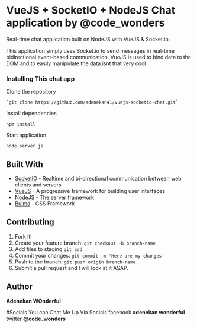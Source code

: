 # VueJS + SocketIO + NodeJS Chat application by @code_wonders

Real-time chat application built on NodeJS with VueJS & Socket.io.

This application simply uses Socket.io to send messages in real-time bidirectional event-based communication. VueJS is used to bind data to the DOM and to easily manipulate the data.isnt that very cool


### Installing This chat app


Clone the repository

```
`git clone https://github.com/adenekan41/vuejs-socketio-chat.git`
```


Install dependencies

```
npm install
```

Start application

```
node server.js
```

## Built With

* [SocketIO](https://socket.io/) -  Realtime and bi-directional communication between web clients and servers
* [VueJS](https://vuejs.org/) -  A progressive framework for building user interfaces
* [NodeJS](https://nodejs.org/es/) - The server framework
* [Bulma](http://bulma.io/) - CSS Framework

## Contributing
1. Fork it!
2. Create your feature branch: `git checkout -b branch-name`  
3. Add files to staging `git add .`  
4. Commit your changes: `git commit -m 'Here are my changes'`  
5. Push to the branch: `git push origin branch-name`  
6. Submit a pull request and I will look at it ASAP.


## Author

**Adenekan WOnderful** 

#Socials
You can Chat Me Up Via Socials
facebook
**adenekan wonderful**
twitter
**@code_wonders**



